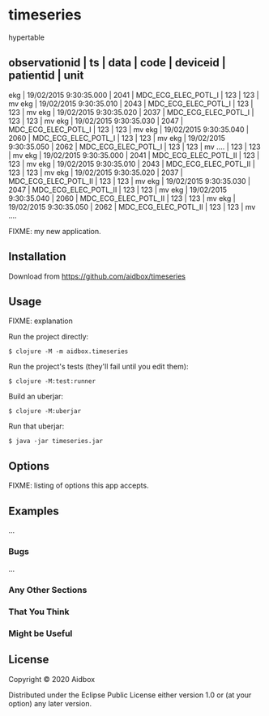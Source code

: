 # timeseries





hypertable

observationid  | ts                     | data | code                 | deviceid  | patientid  | unit
------------------------------------------------------------------------------------------------------
ekg            | 19/02/2015 9:30:35.000 | 2041 | MDC_ECG_ELEC_POTL_I  | 123       | 123        | mv
ekg            | 19/02/2015 9:30:35.010 | 2043 | MDC_ECG_ELEC_POTL_I  | 123       | 123        | mv
ekg            | 19/02/2015 9:30:35.020 | 2037 | MDC_ECG_ELEC_POTL_I  | 123       | 123        | mv
ekg            | 19/02/2015 9:30:35.030 | 2047 | MDC_ECG_ELEC_POTL_I  | 123       | 123        | mv
ekg            | 19/02/2015 9:30:35.040 | 2060 | MDC_ECG_ELEC_POTL_I  | 123       | 123        | mv
ekg            | 19/02/2015 9:30:35.050 | 2062 | MDC_ECG_ELEC_POTL_I  | 123       | 123        | mv
....																  | 123       | 123        | mv
ekg            | 19/02/2015 9:30:35.000 | 2041 | MDC_ECG_ELEC_POTL_II | 123       | 123        | mv
ekg            | 19/02/2015 9:30:35.010 | 2043 | MDC_ECG_ELEC_POTL_II | 123       | 123        | mv
ekg            | 19/02/2015 9:30:35.020 | 2037 | MDC_ECG_ELEC_POTL_II | 123       | 123        | mv
ekg            | 19/02/2015 9:30:35.030 | 2047 | MDC_ECG_ELEC_POTL_II | 123       | 123        | mv
ekg            | 19/02/2015 9:30:35.040 | 2060 | MDC_ECG_ELEC_POTL_II | 123       | 123        | mv
ekg            | 19/02/2015 9:30:35.050 | 2062 | MDC_ECG_ELEC_POTL_II | 123       | 123        | mv
....







FIXME: my new application.

## Installation

Download from https://github.com/aidbox/timeseries

## Usage

FIXME: explanation

Run the project directly:

    $ clojure -M -m aidbox.timeseries

Run the project's tests (they'll fail until you edit them):

    $ clojure -M:test:runner

Build an uberjar:

    $ clojure -M:uberjar

Run that uberjar:

    $ java -jar timeseries.jar

## Options

FIXME: listing of options this app accepts.

## Examples

...

### Bugs

...

### Any Other Sections
### That You Think
### Might be Useful

## License

Copyright © 2020 Aidbox

Distributed under the Eclipse Public License either version 1.0 or (at
your option) any later version.
